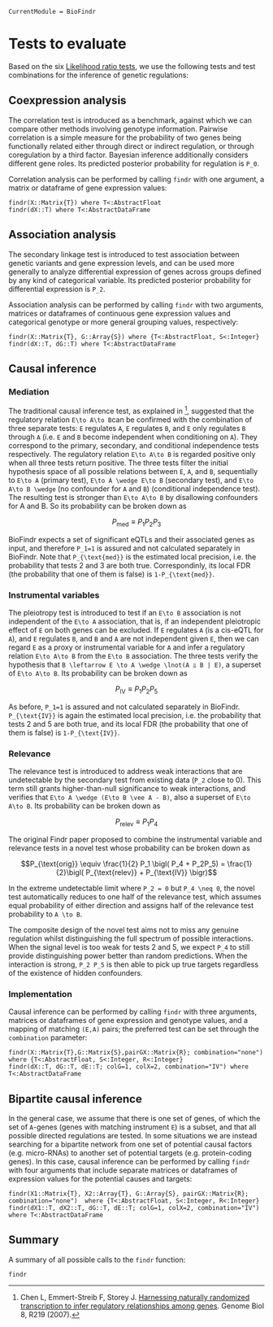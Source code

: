 ```@meta
CurrentModule = BioFindr
```

# Tests to evaluate

Based on the six [Likelihood ratio tests](@ref), we use the following tests and test combinations for the inference of genetic regulations:

## Coexpression analysis

The correlation test is introduced as a benchmark, against which we can compare other methods involving genotype information. Pairwise correlation is a simple measure for the probability of two genes being functionally related either through direct or indirect regulation, or through coregulation by a third factor. Bayesian inference additionally considers different gene roles. Its predicted posterior probability for regulation is ``P_0``.

Correlation analysis can be performed by calling `findr` with one argument, a matrix or dataframe of gene expression values:

```@docs
findr(X::Matrix{T}) where T<:AbstractFloat
findr(dX::T) where T<:AbstractDataFrame
```

## Association analysis

The secondary linkage test is introduced to test association between genetic variants and gene expression levels, and can be used more generally to analyze differential expression of genes across groups defined by any kind of categorical variable. Its predicted posterior probability for differential expression is ``P_2``.

Association analysis can be performed by calling `findr` with two arguments, matrices or dataframes of continuous gene expression values and categorical genotype or more general grouping values, respectively:

```@docs
findr(X::Matrix{T}, G::Array{S}) where {T<:AbstractFloat, S<:Integer}
findr(dX::T, dG::T) where T<:AbstractDataFrame
```

## Causal inference

### Mediation

The traditional causal inference test, as explained in [^Chen2007], suggested that the regulatory relation ``E\to A\to B``can be confirmed with the combination of three separate tests: ``E`` regulates ``A``, ``E`` regulates ``B``, and ``E`` only regulates ``B`` through ``A`` (i.e. ``E`` and ``B`` become independent when conditioning on ``A``). They correspond to the primary, secondary, and conditional independence tests respectively. The regulatory relation ``E\to A\to B`` is regarded positive only when all three tests return positive. The three tests filter the initial hypothesis space of all possible relations between ``E``, ``A``, and ``B``, sequentially to ``E\to A`` (primary test), ``E\to A \wedge E\to B`` (secondary test), and ``E\to A\to B \wedge`` (no confounder for ``A`` and ``B``) (conditional independence test). The resulting test is stronger than ``E\to A\to B`` by disallowing confounders for A and B. So its probability can be broken down as

```math
P_{\text{med}} \equiv P_1P_2P_3
```

BioFindr expects a set of significant eQTLs and their associated genes as input, and therefore ``P_1=1`` is assured and not calculated separately in BioFindr. Note that ``P_{\text{med}}`` is the estimated local precision, i.e. the probability that tests 2 and 3 are both true. Correspondinly, its local FDR (the probability that one of them is false) is ``1-P_{\text{med}}``.


[^Chen2007]: Chen L, Emmert-Streib F, Storey J. [Harnessing naturally randomized transcription to infer regulatory relationships among genes](https://doi.org/10.1186/gb-2007-8-10-r219). Genome Biol 8, R219 (2007).

### Instrumental variables

The pleiotropy test is introduced to test if an ``E\to B`` association is not independent of the ``E\to A`` association, that is, if an independent pleiotropic effect of ``E`` on both genes can be excluded. If ``E`` regulates ``A`` (is a cis-eQTL for ``A``), and ``E`` regulates ``B``, and  ``B`` and ``A`` are not independent given ``E``, then we can regard ``E`` as a proxy or instrumental variable for ``A`` and infer a regulatory relation ``E\to A\to B`` from the ``E\to B`` association. The three tests verify the hypothesis that ``B \leftarrow E \to A \wedge \lnot(A ⫫ B | E)``, a superset of ``E\to A\to B``.  Its probability can be broken down as

```math
P_{\text{IV}} \equiv P_1P_2P_5
```

As before, ``P_1=1`` is assured and not calculated separately in BioFindr. ``P_{\text{IV}}`` is again the estimated local precision, i.e. the probability that tests 2 and 5 are both true, and its local FDR (the probability that one of them is false) is ``1-P_{\text{IV}}``.

### Relevance

The relevance test is introduced to address weak interactions that are undetectable by the secondary test from existing data (``P_2`` close to 0). This term still grants higher-than-null significance to weak interactions, and verifies that ``E\to A \wedge (E\to B \vee A - B)``, also a superset of ``E\to A\to B``. Its probability can be broken down as

```math
P_{\text{relev}} \equiv P_1P_4
```

The original Findr paper proposed to combine the instrumental variable and relevance tests in a novel test whose probability can be broken down as

```math
P_{\text{orig}} \equiv \frac{1}{2} P_1 \bigl( P_4 + P_2P_5) = \frac{1}{2}\bigl( P_{\text{relev}} + P_{\text{IV}} \bigr)
```

In the extreme undetectable limit where ``P_2 = 0`` but ``P_4 \neq 0``, the novel test automatically reduces to one half of the relevance test, which assumes equal probability of either direction and assigns half of the relevance test probability to ``A \to B``.

The composite design of the novel test aims not to miss any genuine regulation whilst distinguishing the full spectrum of possible interactions. When the signal level is too weak for tests 2 and 5, we expect ``P_4`` to still provide distinguishing power better than random predictions. When the interaction is strong, ``P_2 P_5`` is then able to pick up true targets regardless of the existence of hidden confounders.

### Implementation

Causal inference can be performed by calling `findr` with three arguments, matrices or dataframes of gene expression and genotype values, and a mapping of matching ``(E,A)`` pairs; the preferred test can be set through the `combination` parameter:

```@docs
findr(X::Matrix{T},G::Matrix{S},pairGX::Matrix{R}; combination="none") where {T<:AbstractFloat, S<:Integer, R<:Integer}
findr(dX::T, dG::T, dE::T; colG=1, colX=2, combination="IV") where T<:AbstractDataFrame
```

## Bipartite causal inference

In the general case, we assume that there is one set of genes, of which the set of ``A``-genes (genes with matching instrument ``E``) is a subset, and that all possible directed regulations are tested. In some situations we are instead searching for a bipartite network from one set of potential causal factors (e.g. micro-RNAs) to another set of potential targets (e.g. protein-coding genes). In this case, causal inference can be performed by calling `findr` with four arguments that include separate matrices or dataframes of expression values for the potential causes and targets:

```@docs
findr(X1::Matrix{T}, X2::Array{T}, G::Array{S}, pairGX::Matrix{R}; combination="none")  where {T<:AbstractFloat, S<:Integer, R<:Integer}
findr(dX1::T, dX2::T, dG::T, dE::T; colG=1, colX=2, combination="IV") where T<:AbstractDataFrame
```

## Summary

A summary of all possible calls to the `findr` function:

```@docs
findr
```